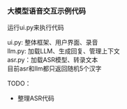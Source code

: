 ### 大模型语音交互示例代码

运行ui.py来执行代码

ui.py: 整体框架、用户界面、录音  
llm.py: 加载LLM、生成回复、管理上下文  
asr.py：加载ASR模型、转录文本   
目前asr和llm都只返回随机5个汉字  

TODO：
* 整理ASR代码
